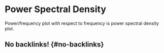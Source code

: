 # Power Spectral Density


Power/frequency plot with respect to frequency is power spectral
density plot.


## No backlinks! {#no-backlinks}
